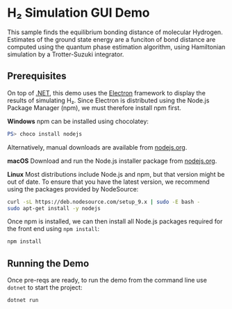 # H₂ Simulation GUI Demo

This sample finds the equilibrium bonding distance of molecular Hydrogen. Estimates of the ground
state energy are a funciton of bond distance are computed using the quantum phase estimation algorithm, using Hamiltonian simulation by a Trotter-Suzuki integrator.

## Prerequisites

On top of [.NET](https://dotnet.microsoft.com/learn/dotnet/hello-world-tutorial/intro),
this demo uses the [Electron](https://github.com/electron/electron) framework to display the results of simulating H₂.
Since Electron is distributed using the Node.js Package Manager (npm), we must therefore install npm first.

**Windows** npm can be installed using chocolatey:

```powershell
PS> choco install nodejs
```

Alternatively, manual downloads are available from [nodejs.org](https://nodejs.org/en/).

**macOS** Download and run the Node.js installer package from [nodejs.org](https://nodejs.org/en/).

**Linux** Most distributions include Node.js and npm, but that version might be out of date.
To ensure that you have the latest version, we recommend using the packages provided by NodeSource:

```bash
curl -sL https://deb.nodesource.com/setup_9.x | sudo -E bash -
sudo apt-get install -y nodejs
```

Once npm is installed, we can then install all Node.js packages required for the front end using `npm install`:

```bash
npm install
```

## Running the Demo

Once pre-reqs are ready, to run the demo from the command line use  `dotnet` to start the project:

```bash
dotnet run
```
